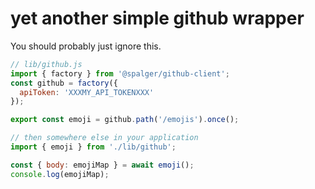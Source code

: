 # yet another simple github wrapper
You should probably just ignore this.

```js
// lib/github.js
import { factory } from '@spalger/github-client';
const github = factory({
  apiToken: 'XXXMY_API_TOKENXXX'
});

export const emoji = github.path('/emojis').once();

// then somewhere else in your application
import { emoji } from './lib/github';

const { body: emojiMap } = await emoji();
console.log(emojiMap);
```
